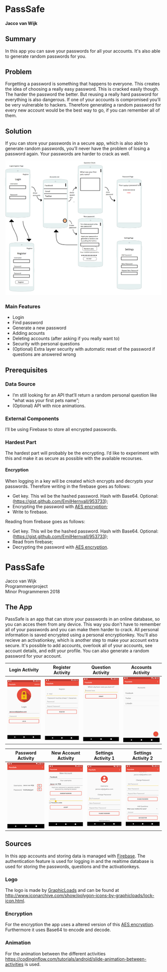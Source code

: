 # PassSafe
#### Jacco van Wijk
## Summary
In this app you can save your passwords for all your accounts. It's also able to generate random passwords for you.
## Problem
Forgetting a password is something that happens to everyone. This creates the idea of choosing a really easy password. This is cracked easily though. The harder the password the better. But reusing a really hard password for everything is also dangerous. If one of your accounts is compromised you’ll be very vulnerable to hackers. Therefore generating a random password for every new account would be the best way to go, if you can remember all of them.  

## Solution
If you can store your passwords in a secure app, which is also able to generate random passwords, you’ll never have the problem of losing a password again. Your passwords are harder to crack as well.

![alt text](https://github.com/JaccovanWijk/PassSafe/blob/master/doc/screens-proposal-app.png)

### Main Features
* Login
* Find password
* Generate a new password
* Adding acounts
* Deleting accounts (after asking if you really want to)
* Security with personal questions
* (Optional) Extra layer security with automatic reset of the password if questions are answered wrong


## Prerequisites
### Data Source
* I’m still looking for an API that’ll return a random personal question like “what was your first pets name”;
* (Optional) API with nice animations.
### External Components
I’ll be using Firebase to store all encrypted passwords.
### Hardest Part
The hardest part will probably be the encrypting. I’d like to experiment with this and make it as secure as possible with the available recourses.
#### Encryption
When logging in a key will be created which encrypts and decrypts your passwords. Therefore writing in the firebase goes as follows:
* Get key. This wil be the hashed password. Hash with Base64. Optional:(https://gist.github.com/EmilHernvall/953733);
* Encrypting the password with [AES encryption](https://aesencryption.net/);
* Write to firebase.

Reading from firebase goes as follows:
* Get key. This wil be the hashed password. Hash with Base64. Optional:(https://gist.github.com/EmilHernvall/953733);
* Read from firebase;
* Decrypting the password with [AES encryption](https://aesencryption.net/).

# PassSafe
Jacco van Wijk  
Programmeerproject  
Minor Programmeren 2018  


## The App
PassSafe is an app that can store your passwords in an online database, so you can acces them from any device. This way you don't have to remember all of your passwords and you can make them harder to crack. All personal information is saved encrypted using a personal encryptionkey. You'll also recieve an activationkey, which is another step to make your account extra secure. It's possible to add accounts, overlook all of your accounts, see account details, and edit your profile. You can also generate a random password for your account. 

Login Activity            |  Register Activity       |   Question Activity    |   Accounts Activity  |
:------------------------:|:------------------------:|:----------------------:|:--------------------:|
![](https://github.com/JaccovanWijk/PassSafe/blob/master/doc/LoginActivity.png)  |  ![](https://github.com/JaccovanWijk/PassSafe/blob/master/doc/RegisterActivity.png)  |![](https://github.com/JaccovanWijk/PassSafe/blob/master/doc/QuestionActivity.png)  |![](https://github.com/JaccovanWijk/PassSafe/blob/master/doc/AccountsActivity.png)  |

Password Activity         |  New Account Activity    |   Settings Activity 1  |  Settings Activity 2 |
:------------------------:|:------------------------:|:----------------------:|:--------------------:|
![](https://github.com/JaccovanWijk/PassSafe/blob/master/doc/PasswordActivity.png)  |  ![](https://github.com/JaccovanWijk/PassSafe/blob/master/doc/NewAccountActivity.png)  |![](https://github.com/JaccovanWijk/PassSafe/blob/master/doc/SettingsActivity1.png)  |![](https://github.com/JaccovanWijk/PassSafe/blob/master/doc/SettingsActivity2.png)  |
  
## Sources
In this app accounts and storing data is managed with [Firebase](firebase.google.com). The authentication feature is used for logging in and the realtime database is used for storing the passwords, questions and the activationkeys. 

### Logo
The logo is made by [GraphicLoads](http://www.iconarchive.com/artist/graphicloads.html) and can be found at http://www.iconarchive.com/show/polygon-icons-by-graphicloads/lock-icon.html.

### Encryption
For the encryption the app uses a altered version of this [AES encryption](https://aesencryption.net/). Furthermore it uses Base64 to encode and decode.  

### Animation
For the animation between the different activities https://codinginflow.com/tutorials/android/slide-animation-between-activities is used.
